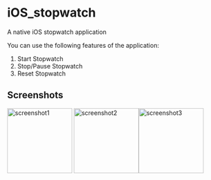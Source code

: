 # iOS_stopwatch
A native iOS stopwatch application

You can use the following features of the application:
1) Start Stopwatch 
2) Stop/Pause Stopwatch
3) Reset Stopwatch
## Screenshots
<img width="150px" src="http://drive.google.com/uc?export=view&id=1-hoVaoHdtAyK_jcQg8r16_RgZGnn9BMV" alt="screenshot1" /> <img width="150px" src="http://drive.google.com/uc?export=view&id=1Mz37bzVf1YR9yNe8Q8XenWb3MhjNtiTU" alt="screenshot2"><img width="150px" src="http://drive.google.com/uc?export=view&id=1Lqoho-2O8N9fOmKztxVrdaoWbEELKQcO" alt="screenshot3" />

